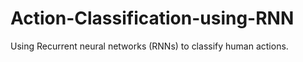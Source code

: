 # Action-Classification-using-RNN
Using Recurrent neural networks (RNNs) to classify human actions.  
